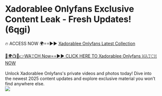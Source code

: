# Xadorablee Onlyfans Exclusive Content Leak - Fresh Updates! (6qgi)

🔥 ACCESS NOW 🌍==►► <a href="https://tinyurl.com/kvy9nzfs" rel="nofollow">Xadorablee Onlyfans Latest Collection</a>
<br><br>
[🔴🌍📺📱👉WA𝚃CH Now==►► CLICK HERE TO Xadorablee Onlyfans 𝚆𝙰𝚃𝙲𝙷 NOW](https://tinyurl.com/kvy9nzfs)
<br><br>
Unlock Xadorablee Onlyfans's private videos and photos today! Dive into the newest 2025 content updates and explore exclusive material you won’t find anywhere else.
<br>
<a href="https://tinyurl.com/kvy9nzfs" rel="nofollow" data-target="animated-image.originalLink"><img src="https://camo.githubusercontent.com/8a4f000d20f83aca3bf7ec5f350d767afa0574a8a352519fd8cfa583a6f93a33/68747470733a2f2f692e696d6775722e636f6d2f644a486b345a712e676966" data-canonical-src="https://i.imgur.com/dJHk4Zq.gif" style="max-width: 100%; display: inline-block;" data-target="animated-image.originalImage"></a>
<br>
